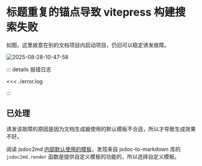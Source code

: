 # 标题重复的锚点导致 vitepress 构建搜索失败

如图，这里故意在别的文档项目内启动项目，仍旧可以稳定诱发故障。

![2025-08-28-10-47-58](https://s2.loli.net/2025/08/28/7cS3DnIMQdj6BTR.png)

::: details 报错日志

<<< ./error.log

:::

## 已处理

诱发该故障的原因是因为文档生成器使用的默认模板不合适，所以才导致生成效果不好。

阅读 jsdoc2md [内部默认使用的模板](https://github.com/jsdoc2md/dmd)，发现来自 jsdoc-to-markdown 库的 `jsdoc2md.render` 函数是提供自定义模板的功能的，所以选择自定义模板。
